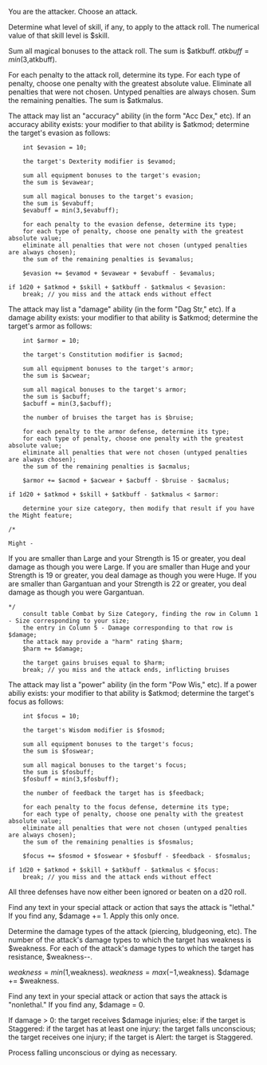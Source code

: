 You are the attacker.
Choose an attack.

Determine what level of skill, if any, to apply to the attack roll.
The numerical value of that skill level is $skill.

Sum all magical bonuses to the attack roll.
The sum is $atkbuff.
$atkbuff = min(3,$atkbuff).

For each penalty to the attack roll, determine its type.
For each type of penalty, choose one penalty with the greatest absolute value.
Eliminate all penalties that were not chosen. Untyped penalties are always chosen.
Sum the remaining penalties.
The sum is $atkmalus.

The attack may list an "accuracy" ability (in the form "Acc Dex," etc).
If an accuracy ability exists:
	your modifier to that ability is $atkmod;
	determine the target's evasion as follows:

		int $evasion = 10;

		the target's Dexterity modifier is $evamod;

		sum all equipment bonuses to the target's evasion;
		the sum is $evawear;

		sum all magical bonuses to the target's evasion;
		the sum is $evabuff;
		$evabuff = min(3,$evabuff);

		for each penalty to the evasion defense, determine its type;
		for each type of penalty, choose one penalty with the greatest absolute value;
		eliminate all penalties that were not chosen (untyped penalties are always chosen);
		the sum of the remaining penalties is $evamalus;

		$evasion += $evamod + $evawear + $evabuff - $evamalus;

	if 1d20 + $atkmod + $skill + $atkbuff - $atkmalus < $evasion:
		break; // you miss and the attack ends without effect

The attack may list a "damage" ability (in the form "Dag Str," etc).
If a damage ability exists:
	your modifier to that ability is $atkmod;
	determine the target's armor as follows:

		int $armor = 10;

		the target's Constitution modifier is $acmod;

		sum all equipment bonuses to the target's armor;
		the sum is $acwear;

		sum all magical bonuses to the target's armor;
		the sum is $acbuff;
		$acbuff = min(3,$acbuff);

		the number of bruises the target has is $bruise;

		for each penalty to the armor defense, determine its type;
		for each type of penalty, choose one penalty with the greatest absolute value;
		eliminate all penalties that were not chosen (untyped penalties are always chosen);
		the sum of the remaining penalties is $acmalus;

		$armor += $acmod + $acwear + $acbuff - $bruise - $acmalus;

	if 1d20 + $atkmod + $skill + $atkbuff - $atkmalus < $armor:

		determine your size category, then modify that result if you have the Might feature;

	/*

	Might -
If you are smaller than Large and your Strength is 15 or greater, you deal damage as though you were Large.
If you are smaller than Huge and your Strength is 19 or greater, you deal damage as though you were Huge.
If you are smaller than Gargantuan and your Strength is 22 or greater, you deal damage as though you were Gargantuan.

	*/
		consult table Combat by Size Category, finding the row in Column 1 - Size corresponding to your size;
		the entry in Column 5 - Damage corresponding to that row is $damage;
		the attack may provide a "harm" rating $harm;
		$harm += $damage;

		the target gains bruises equal to $harm;
		break; // you miss and the attack ends, inflicting bruises

The attack may list a "power" ability (in the form "Pow Wis," etc).
If a power abiliy exists:
	your modifier to that ability is $atkmod;
	determine the target's focus as follows:

		int $focus = 10;

		the target's Wisdom modifier is $fosmod;

		sum all equipment bonuses to the target's focus;
		the sum is $foswear;

		sum all magical bonuses to the target's focus;
		the sum is $fosbuff;
		$fosbuff = min(3,$fosbuff);

		the number of feedback the target has is $feedback;

		for each penalty to the focus defense, determine its type;
		for each type of penalty, choose one penalty with the greatest absolute value;
		eliminate all penalties that were not chosen (untyped penalties are always chosen);
		the sum of the remaining penalties is $fosmalus;

		$focus += $fosmod + $foswear + $fosbuff - $feedback - $fosmalus;

	if 1d20 + $atkmod + $skill + $atkbuff - $atkmalus < $focus:
		break; // you miss and the attack ends without effect

All three defenses have now either been ignored or beaten on a d20 roll.

Find any text in your special attack or action that says the attack is "lethal."
If you find any, $damage += 1. Apply this only once.

Determine the damage types of the attack (piercing, bludgeoning, etc).
The number of the attack's damage types to which the target has weakness is $weakness.
For each of the attack's damage types to which the target has resistance, $weakness--.

$weakness = min(1,$weakness).
$weakness = max(-1,$weakness).
$damage += $weakness.

Find any text in your special attack or action that says the attack is "nonlethal."
If you find any, $damage = 0.

If damage > 0:
	the target receives $damage injuries;
else:
	if the target is Staggered:
		if the target has at least one injury:
			the target falls unconscious;
		the target receives one injury;
	if the target is Alert:
		the target is Staggered.

Process falling unconscious or dying as necessary.
